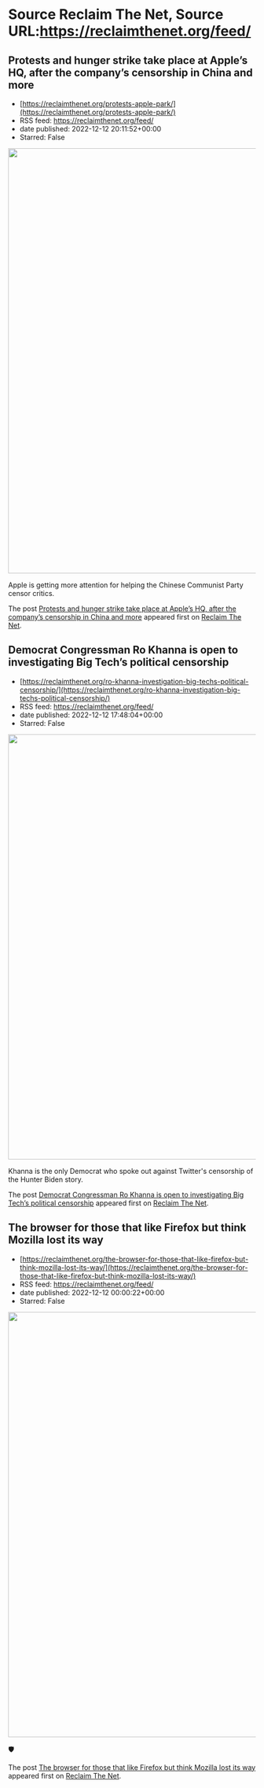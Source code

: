 # Source Reclaim The Net, Source URL:https://reclaimthenet.org/feed/

## Protests and hunger strike take place at Apple’s HQ, after the company’s censorship in China and more
 - [https://reclaimthenet.org/protests-apple-park/](https://reclaimthenet.org/protests-apple-park/)
 - RSS feed: https://reclaimthenet.org/feed/
 - date published: 2022-12-12 20:11:52+00:00
 - Starred: False

<a href="https://reclaimthenet.org/protests-apple-park/" rel="nofollow" title="Protests and hunger strike take place at Apple&#8217;s HQ, after the company&#8217;s censorship in China and more"><img alt="" class="webfeedsFeaturedVisual wp-post-image" height="864" src="https://reclaimthenet.org/wp-content/uploads/2022/12/apple-park.jpg" style="display: block; margin: auto; margin-bottom: 15px;" width="1536" /></a><p>Apple is getting more attention for helping the Chinese Communist Party censor critics.</p>
<p>The post <a href="https://reclaimthenet.org/protests-apple-park/" rel="nofollow">Protests and hunger strike take place at Apple&#8217;s HQ, after the company&#8217;s censorship in China and more</a> appeared first on <a href="https://reclaimthenet.org" rel="nofollow">Reclaim The Net</a>.</p>

## Democrat Congressman Ro Khanna is open to investigating Big Tech’s political censorship
 - [https://reclaimthenet.org/ro-khanna-investigation-big-techs-political-censorship/](https://reclaimthenet.org/ro-khanna-investigation-big-techs-political-censorship/)
 - RSS feed: https://reclaimthenet.org/feed/
 - date published: 2022-12-12 17:48:04+00:00
 - Starred: False

<a href="https://reclaimthenet.org/ro-khanna-investigation-big-techs-political-censorship/" rel="nofollow" title="Democrat Congressman Ro Khanna is open to investigating Big Tech&#8217;s political censorship"><img alt="" class="webfeedsFeaturedVisual wp-post-image" height="864" src="https://reclaimthenet.org/wp-content/uploads/2022/12/ro.jpg" style="display: block; margin: auto; margin-bottom: 15px;" width="1536" /></a><p>Khanna is the only Democrat who spoke out against Twitter's censorship of the Hunter Biden story.</p>
<p>The post <a href="https://reclaimthenet.org/ro-khanna-investigation-big-techs-political-censorship/" rel="nofollow">Democrat Congressman Ro Khanna is open to investigating Big Tech&#8217;s political censorship</a> appeared first on <a href="https://reclaimthenet.org" rel="nofollow">Reclaim The Net</a>.</p>

## The browser for those that like Firefox but think Mozilla lost its way
 - [https://reclaimthenet.org/the-browser-for-those-that-like-firefox-but-think-mozilla-lost-its-way/](https://reclaimthenet.org/the-browser-for-those-that-like-firefox-but-think-mozilla-lost-its-way/)
 - RSS feed: https://reclaimthenet.org/feed/
 - date published: 2022-12-12 00:00:22+00:00
 - Starred: False

<a href="https://reclaimthenet.org/the-browser-for-those-that-like-firefox-but-think-mozilla-lost-its-way/" rel="nofollow" title="The browser for those that like Firefox but think Mozilla lost its way"><img alt="" class="webfeedsFeaturedVisual wp-post-image" height="864" src="https://reclaimthenet.org/wp-content/uploads/2022/12/lwolfw2.jpg" style="display: block; margin: auto; margin-bottom: 15px;" width="1536" /></a><p>🛡</p>
<p>The post <a href="https://reclaimthenet.org/the-browser-for-those-that-like-firefox-but-think-mozilla-lost-its-way/" rel="nofollow">The browser for those that like Firefox but think Mozilla lost its way</a> appeared first on <a href="https://reclaimthenet.org" rel="nofollow">Reclaim The Net</a>.</p>
